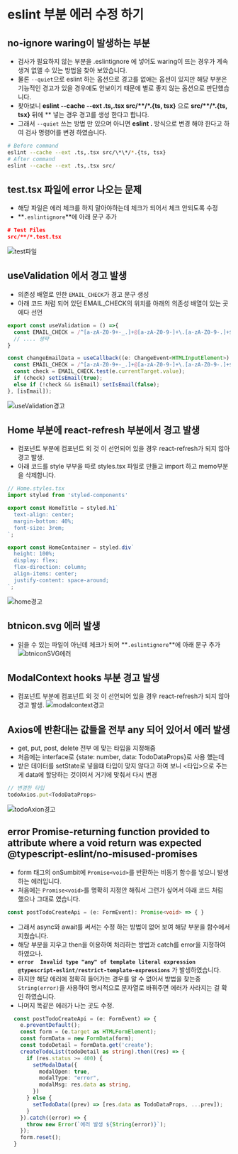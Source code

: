 # eslint 부분 에러 수정 하기

## no-ignore waring이 발생하는 부분

- 검사가 필요하지 않는 부분을 .eslintignore 에 넣어도 waring이 뜨는 경우가 계속 생겨 없앨 수 있는 방법을 찾아 보았습니다.
- 물론 `--quiet`으로 eslint 하는 옵션으로 경고를 없애는 옵션이 있지만 해당 부분은 기능적인 경고가 있을 경우에도 안보이기 때문에 별로 좋지 않는 옵션으로 판단했습니다.
- 찾아보니 **eslint --cache --ext .ts,.tsx src/\*\*/*.{ts, tsx}** 으로 **src/\*\*/*.{ts, tsx}** 뒤에 ** 넣는 경우 경고를 생성 한다고 합니다.
- 그래서 `--quiet` 쓰는 방법 만 있으며 아니면 **eslint .** 방식으로 변경 해야 한다고 하여 검사 명령어를 변경 하였습니다.

```bash
# Before command 
eslint --cache --ext .ts,.tsx src/\*\*/*.{ts, tsx}
# After command
eslint --cache --ext .ts,.tsx src/
```

## test.tsx 파일에 error 나오는 문제

- 해당 파일은 에러 체크를 하지 말아야하는데 체크가 되어서 체크 안되도록 수정
- **`.eslintignore`**에 아래 문구 추가

```json
# Test Files
src/**/*.test.tsx
```

![test파일](https://github.com/codingjwp/mindpalace/assets/113403155/cc2a2ae7-7995-4c80-a353-ccb71eba3558)

## useValidation 에서 경고 발생

- 의존성 배열로 인한 `EMAIL_CHECK`가 경고 문구 생성
- 아래 코드 처럼 되어 있던 EMAIL_CHECK의 위치를 아래의 의존성 배열이 있는 곳에다 선언

```typescript
export const useValidation = () =>{
  const EMAIL_CHECK = /^[a-zA-Z0-9+-_.]+@[a-zA-Z0-9-]+\.[a-zA-Z0-9-.]+$/;
  // .... 생략
}
```

```typescript
const changeEmailData = useCallback((e: ChangeEvent<HTMLInputElement>) => {
  const EMAIL_CHECK = /^[a-zA-Z0-9+-_.]+@[a-zA-Z0-9-]+\.[a-zA-Z0-9-.]+$/;
  const check = EMAIL_CHECK.test(e.currentTarget.value);
  if (check) setIsEmail(true);
  else if (!check && isEmail) setIsEmail(false); 
}, [isEmail]);
```

![useValidation경고](https://github.com/codingjwp/mindpalace/assets/113403155/ccbb6a9d-f9dd-485d-b269-6716059360cc)

## Home 부분에 react-refresh 부분에서 경고 발생

- 컴포넌트 부분에 컴포넌트 외 것 이 선언되어 있을 경우 react-refresh가 되지 않아 경고 발생.
- 아래 코드를 style 부부을 따로 styles.tsx 파일로 만들고 import 하고 memo부분을 삭제합니다.

```typescript
// Home.styles.tsx
import styled from 'styled-components'

export const HomeTitle = styled.h1`
  text-align: center;
  margin-bottom: 40%;
  font-size: 3rem;
`;

export const HomeContainer = styled.div`
  height: 100%;
  display: flex;
  flex-direction: column;
  align-items: center;
  justify-content: space-around;
`;
```

![home경고](https://github.com/codingjwp/mindpalace/assets/113403155/1eab55ef-bae7-4e96-9958-57065f4e90ed)

## btnicon.svg 에러 발생

- 읽을 수 있는 파일이 아닌데 체크가 되어 **`.eslintignore`**에 아래 문구 추가
![btniconSVG에러](https://github.com/codingjwp/mindpalace/assets/113403155/581e5dd7-f096-4cf1-8543-d1d25a42dd78)

## ModalContext hooks 부분 경고 발생

- 컴포넌트 부분에 컴포넌트 외 것 이 선언되어 있을 경우 react-refresh가 되지 않아 경고 발생.
![modalcontext경고](https://github.com/codingjwp/mindpalace/assets/113403155/9b718542-30a6-41f0-aeac-839e404f2aa0)

## Axios에 반환대는 값들을 전부 any 되어 있어서 에러 발생

- get, put, post, delete 전부 <type>에 맞는 타입을 지정해줌
- 처음에는 interface로 {state: number, data: TodoDataProps}로 사용 헀는데
- 받은 데이터를 setState로 넣을떄 타입이 맞지 않다고 하여 보니 <타입>으로 주는게 data에 할당하는 것이여서 거기에 맞춰서 다시 변경

```typescript
// 변경한 타입
todoAxios.put<TodoDataProps>
```

![todoAxion경고](https://github.com/codingjwp/mindpalace/assets/113403155/0798a23e-b4fa-4403-a80d-503da4f4a30f)

## error  Promise-returning function provided to attribute where a void return was expected  @typescript-eslint/no-misused-promises

- form 태그의 onSumbit에 `Promise<void>`를 반환하는 비동기 함수를 넣으니 발생 하는 에러입니다.
- 처음에는 `Promise<void>`를 명확히 지정안 해줘서 그런가 싶어서 아래 코드 처럼 했으나 그대로 였습니다.

```typescript
const postTodoCreateApi = (e: FormEvent): Promise<void> => { }
```

- 그래서 async와 await를 써서는 수정 하는 방법이 없어 보여 해당 부분을 함수에서 지웠습니다.
- 해당 부분을 지우고 then을 이용하여 처리하는 방법과 catch를 error을 지정하여 하였으나.
- **`error  Invalid type "any" of template literal expression  @typescript-eslint/restrict-template-expressions`** 가 발생하였습니다.
- 하지만 해당 에러에 정확히 들어가는 경우를 알 수 없어서 방법을 찾는중 `String(error)`을 사용하여 명시적으로 문자열로 바꿔주면 에러가 사라지는 걸 확인 하였습니다.
- 나머지 똑같은 에러가 나는 곳도 수정.

```typescript
  const postTodoCreateApi = (e: FormEvent) => {
    e.preventDefault();
    const form = (e.target as HTMLFormElement);
    const formData = new FormData(form);
    const todoDetail = formData.get('create');
    createTodoList(todoDetail as string).then((res) => {
      if (res.status >= 400) {
        setModalData({
          modalOpen: true,
          modalType: "error",
          modalMsg: res.data as string,
        })
      } else {
        setTodoData((prev) => [res.data as TodoDataProps, ...prev]);
      }
    }).catch((error) => {
      throw new Error(`에러 발생 ${String(error)}`);
    });
    form.reset();
  }
```
